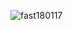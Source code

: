 
![fast180117](https://user-images.githubusercontent.com/72291472/127738716-6b4f696d-9dd1-4746-9d37-0383212863ec.gif)
